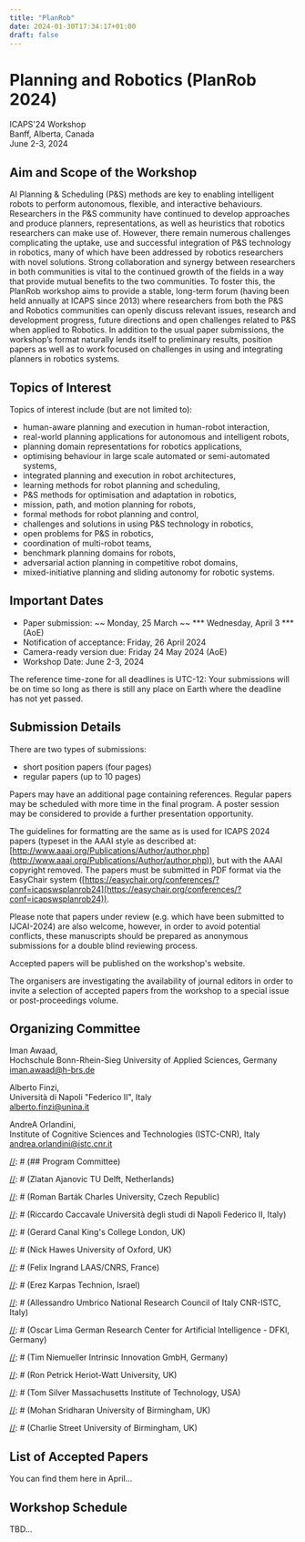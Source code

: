 ```yaml
---
title: "PlanRob"
date: 2024-01-30T17:34:17+01:00
draft: false
---
```


# Planning and Robotics (PlanRob 2024)

ICAPS'24 Workshop \
Banff, Alberta, Canada \
June 2-3, 2024

## Aim and Scope of the Workshop

AI Planning & Scheduling (P&S) methods are key to enabling intelligent robots to perform autonomous, flexible, and interactive behaviours. Researchers in the P&S community have continued to develop approaches and produce planners, representations, as well as heuristics that robotics researchers can make use of. However, there remain numerous challenges complicating the uptake, use and successful integration of P&S technology in robotics, many of which have been addressed by robotics researchers with novel solutions. Strong collaboration and synergy between researchers in both communities is vital to the continued growth of the fields in a way that provide mutual benefits to the two communities. To foster this, the PlanRob workshop aims to provide a stable, long-term forum (having been held annually at ICAPS since 2013) where researchers from both the P&S and Robotics communities can openly discuss relevant issues, research and development progress, future directions and open challenges related to P&S when applied to Robotics. In addition to the usual paper submissions, the workshop’s format naturally lends itself to preliminary results, position papers as well as to work focused on challenges in using and integrating planners in robotics systems.

## Topics of Interest

Topics of interest include (but are not limited to):

- human-aware planning and execution in human-robot interaction,
- real-world planning applications for autonomous and intelligent robots,
- planning domain representations for robotics applications,
- optimising behaviour in large scale automated or semi-automated systems,
- integrated planning and execution in robot architectures,
- learning methods for robot planning and scheduling,
- P&S methods for optimisation and adaptation in robotics,
- mission, path, and motion planning for robots,
- formal methods for robot planning and control,
- challenges and solutions in using P&S technology in robotics,
- open problems for P&S in robotics,
- coordination of multi-robot teams,
- benchmark planning domains for robots,
- adversarial action planning in competitive robot domains,
- mixed-initiative planning and sliding autonomy for robotic systems.


## Important Dates

- Paper submission: ~~ Monday, 25 March ~~ *** Wednesday, April 3 *** (AoE)
- Notification of acceptance: Friday, 26 April 2024
- Camera-ready version due: Friday 24 May 2024 (AoE)
- Workshop Date: June 2-3, 2024

The reference time-zone for all deadlines is UTC-12: Your submissions will be on time so long as there is still any place on Earth where the deadline has not yet passed.

## Submission Details

There are two types of submissions: 

- short position papers (four pages)
- regular papers (up to 10 pages)

Papers may have an additional page containing references. Regular papers may be scheduled with more time in the final program. A poster session may be considered to provide a further presentation opportunity.

The guidelines for formatting are the same as is used for ICAPS 2024 papers (typeset in the AAAI style as described at: [http://www.aaai.org/Publications/Author/author.php](http://www.aaai.org/Publications/Author/author.php)), but with the AAAI copyright removed. The papers must be submitted in PDF format via the EasyChair system ([https://easychair.org/conferences/?conf=icapswsplanrob24](https://easychair.org/conferences/?conf=icapswsplanrob24)).

Please note that papers under review (e.g. which have been submitted to IJCAI-2024) are also welcome, however, in order to avoid potential conflicts, these manuscripts should be prepared as anonymous submissions for a double blind reviewing process.

Accepted papers will be published on the workshop's website.

The organisers are investigating the availability of journal editors in order to invite a selection of accepted papers from the workshop to a special issue or post-proceedings volume.


[//]: # (## Workshop Committee)

## Organizing Committee

Iman Awaad, \
Hochschule Bonn-Rhein-Sieg University of Applied Sciences, Germany \
<iman.awaad@h-brs.de>

Alberto Finzi, \
Università di Napoli "Federico II", Italy \
<alberto.finzi@unina.it>

AndreA Orlandini, \
Institute of Cognitive Sciences and Technologies (ISTC-CNR), Italy \
<andrea.orlandini@istc.cnr.it>


[//]: # (## Program Committee\)

[//]: # (Zlatan Ajanovic TU Delft, Netherlands\)

[//]: # (Roman Barták Charles University, Czech Republic\)

[//]: # (Riccardo Caccavale Università degli studi di Napoli Federico II, Italy\)

[//]: # (Gerard Canal King's College London, UK\)

[//]: # (Nick Hawes University of Oxford, UK\)

[//]: # (Felix Ingrand LAAS/CNRS, France\)

[//]: # (Erez Karpas Technion, Israel\)

[//]: # (Allessandro Umbrico National Research Council of Italy CNR-ISTC, Italy\)

[//]: # (Oscar Lima German Research Center for Artificial Intelligence - DFKI, Germany\)

[//]: # (Tim Niemueller Intrinsic Innovation GmbH, Germany\)

[//]: # (Ron Petrick Heriot-Watt University, UK\)

[//]: # (Tom Silver Massachusetts Institute of Technology, USA\)

[//]: # (Mohan Sridharan University of Birmingham, UK\)

[//]: # (Charlie Street University of Birmingham, UK\)




## List of Accepted Papers

You can find them here in April...

## Workshop Schedule

TBD...


